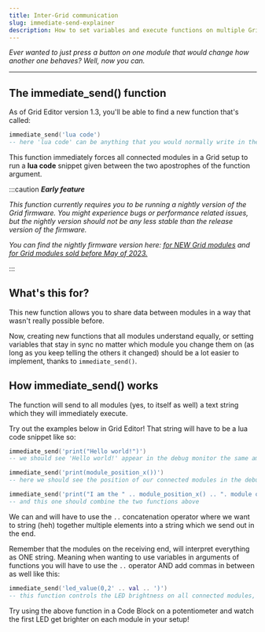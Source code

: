 ```yaml
---
title: Inter-Grid communication
slug: immediate-send-explainer
description: How to set variables and execute functions on multiple Grid modules at the same time
---
```


*Ever wanted to just press a button on one module that would change how another one behaves? Well, now you can.*

---

## The immediate_send() function

As of Grid Editor version 1.3, you'll be able to find a new function that's called:

```lua
immediate_send('lua code')
-- here 'lua code' can be anything that you would normally write in the code editor of Grid Editor
```

This function immediately forces all connected modules in a Grid setup to run a **lua code** snippet given between the two apostrophes of the function argument.

:::caution ***Early feature***

*This function currently requires you to be running a nightly version of the Grid firmware. You might experience bugs or performance related issues, but the nightly version should not be any less stable than the release version of the firmware.*

*You can find the nightly firmware version here:
[for NEW Grid modules](https://github.com/intechstudio/grid-fw/raw/preview/Preview/Firmware/grid_esp32_nightly.uf2) and [for Grid modules sold before May of 2023.](https://github.com/intechstudio/grid-fw/raw/preview/Preview/Firmware/grid_d51_nightly.uf2)*

:::


## What's this for?

This new function allows you to share data between modules in a way that wasn't really possible before.

Now, creating new functions that all modules understand equally, or setting variables that stay in sync no matter which module you change them on (as long as you keep telling the others it changed) should be a lot easier to implement, thanks to `immediate_send()`.


## How immediate_send() works

The function will send to all modules (yes, to itself as well) a text string which they will immediately execute.

Try out the examples below in Grid Editor! That string will have to be a lua code snippet like so:

```lua
immediate_send('print("Hello world!")') 
-- we should see 'Hello world!' appear in the debug monitor the same amount of times as we have modules connected
```
```lua
immediate_send('print(module_position_x())') 
-- here we should see the position of our connected modules in the debug monitor on the x axis
```
```lua
immediate_send('print("I am the " .. module_position_x() .. ". module on the X axis.")') 
-- and this one should combine the two functions above
```

We can and will have to use the ` .. ` concatenation operator where we want to string (heh) together multiple elements into a string which we send out in the end.

Remember that the modules on the receiving end, will interpret everything as ONE string. Meaning when wanting to use variables in arguments of functions you will have to use the ` .. ` operator AND add commas in between as well like this:

```lua
immediate_send('led_value(0,2' .. val .. ')')
-- this function controls the LED brightness on all connected modules, based on the state of the control element sending out the above function
```

Try using the above function in a Code Block on a potentiometer and watch the first LED get brighter on each module in your setup!
